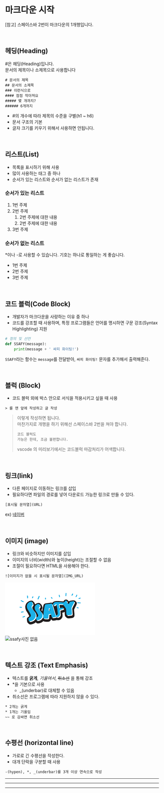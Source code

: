 # 마크다운 시작

[참고] 스페이스바 2번이 마크다운의 1개행입니다.  

<br/>

## 헤딩(Heading)

#은 헤딩(Heading)입니다.  
문서의 제목이나 소제목으로 사용합니다

```
# 문서의 제목
## 문서의 소제목
### 이런식으로
#### 점점 작아져요
##### 몇 개까지?
###### 6개까지
```


- #의 개수에 따라 제목의 수준을 구별(h1 ~ h6)
- 문서 구조의 기본
- 글자 크기를 키우기 위해서 사용하면 안됩니다.

<br/>

## 리스트(List)

- 목록을 표시하기 위해 사용
- 많이 사용하는 태그 중 하나
- 순서가 있는 리스트와 순서가 없는 리스트가 존재

### 순서가 있는 리스트

1. 1번 주제
2. 2번 주제
   1. 2번 주제에 대한 내용
   2. 2번 주제에 대한 내용
3. 3번 주제

### 순서가 없는 리스트

*이나 -로 사용할 수 있습니다.
기호는 하나로 통일하는 게 좋습니다.
- 1번 주제
- 2번 주제
- 3번 주제

<br/>

## 코드 블럭(Code Block)

- 개발자가 마크다운을 사랑하는 이유 중 하나
- 코드를 강조할 때 사용하며, 특정 프로그램들은 언어를 명시하면 구문 강조(Syntax Highlighting) 지원

```python
# 정의 및 선언
def SSAFY(message):
    print(message + ' 싸피 화이팅!')
```

`SSAFY`라는 함수는 `message`를 전달받아, `싸피 화이팅!` 문자를 추가해서 출력해준다.

<br/>

## 블럭 (Block)

- 코드 블럭 외에 박스 안으로 서식을 적용시키고 싶을 때 사용
```
> 를 맨 앞에 작성하고 글 작성
```

> 이렇게 작성하면 됩니다.  
> 마찬가지로 개행을 하기 위해선 스페이스바 2번을 쳐야 합니다.  
> ```
> 코드 블럭도
> 가능은 한데, 조금 불편합니다.
> ```
> vscode 의 미리보기에서는 코드블럭 마감처리가 어색합니다.

<br/>


## 링크(link)

- 다른 페이지로 이동하는 링크를 삽입
- 필요하다면 파일의 경로를 넣어 다운로드 가능한 링크로 만들 수 있다.
```
[표시될 문자열](URL)
```
ex) [네이버](https://www.naver.com)

<br/>

## 이미지 (image)

- 링크와 비슷하지만 이미지를 삽입
- 이미지의 너비(width)와 높이(height)는 조절할 수 없음
- 조절이 필요하다면 HTML을 사용해야 한다.

```
![이미지가 없을 시 표시될 문자열](IMG_URL)
```

![ssafy](../img/ssafy.png)  
![ssafy사진 없음](./wrong_ssafy.png)

<br/>

## 텍스트 강조 (Text Emphasis)

- 텍스트를 **굵게**, *기울여서*, ~~취소선~~ 을 통해 강조 
- *을 기본으로 사용
  - _(underbar)로 대체할 수 있음
- 취소선은 프로그램에 따라 지원하지 않을 수 있다.

```
* 2개는 굵게
* 1개는 기울임
~~ 로 감싸면 취소선
```

<br/>

## 수평선 (horizontal line)

- 가로로 긴 수평선을 작성한다.
- 대개 단락을 구분할 때 사용

```
-(hypen), *, _(underbar)를 3개 이상 연속으로 작성
```

___
***
___





